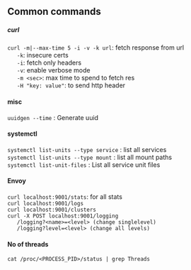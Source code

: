 ## Common commands

##### curl
`curl -m|--max-time 5 -i -v -k url`: fetch response from url <br/>
`   -k`: insecure certs<br/>
`   -i`: fetch only headers <br/>
`   -v`: enable verbose mode <br/>
`   -m <sec>`: max time to spend to fetch res <br/>
`   -H "key: value"`: to send http header <br/>

#### misc

`uuidgen --time` : Generate uuid <br/>

#### systemctl
`systemctl list-units --type service` : list all services <br/>
`systemctl list-units --type mount` : list all mount paths <br/>
`systemctl list-unit-files` : List all service unit files<br/>

#### Envoy
`curl localhost:9001/stats`: for all stats <br/>
`curl localhost:9001/logs` <br/>
`curl localhost:9001/clusters`<br/>
`curl -X POST localhost:9001/logging` <br/>
`   /logging?<name>=<level> (change singlelevel)` <br/>
`   /logging?level=<level> (change all levels)` <br/>

#### No of threads
`cat /proc/<PROCESS_PID>/status | grep Threads`
